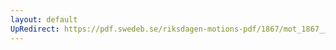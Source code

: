 ```yaml
---
layout: default
UpRedirect: https://pdf.swedeb.se/riksdagen-motions-pdf/1867/mot_1867__ak__00064.pdf
---
```

